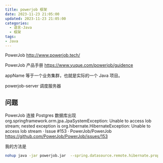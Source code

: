 ```yaml
---
title: powerjob 框架
date: 2023-11-23 21:05:00
updated: 2023-11-23 21:05:00
categories:
  - 语言-Java
  - 框架
tags:
- Java
---
```


PowerJob
<http://www.powerjob.tech/>

PowerJob 产品手册
<https://www.yuque.com/powerjob/guidence>

appName 等于一个业务集群，也就是实际的一个 Java 项目。

powerjob-server 调度服务器

<!-- more -->

## 问题

PowerJob 连接 Postgres 数据库出现 org.springframework.orm.jpa.JpaSystemException: Unable to access lob stream; nested exception is org.hibernate.HibernateException: Unable to access lob stream · Issue #153 · PowerJob/PowerJob
<https://github.com/PowerJob/PowerJob/issues/153>

我的方法是

```sh
nohup java -jar powerjob.jar  --spring.datasource.remote.hibernate.properties.hibernate.dialect=tech.powerjob.server.persistence.config.dialect.PowerJobPGDialect
```
